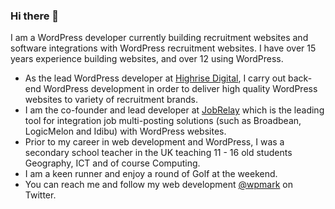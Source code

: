 ### Hi there 👋

<!--
**wpmark/wpmark** is a ✨ _special_ ✨ repository because its `README.md` (this file) appears on your GitHub profile.
-->

I am a WordPress developer currently building recruitment websites and software integrations with WordPress recruitment websites. I have over 15 years experience building websites, and over 12 using WordPress.

* As the lead WordPress developer at [Highrise Digital](https://highrise.digital), I carry out back-end WordPress development in order to deliver high quality WordPress websites to variety of recruitment brands.
* I am the co-founder and lead developer at [JobRelay](https://jobrelay.io) which is the leading tool for integration job multi-posting solutions (such as Broadbean, LogicMelon and Idibu) with WordPress websites.
* Prior to my career in web development and WordPress, I was a secondary school teacher in the UK teaching 11 - 16 old students Geography, ICT and of course Computing.
* I am a keen runner and enjoy a round of Golf at the weekend.
* You can reach me and follow my web development [@wpmark](https://twitter.com/wpmark) on Twitter.
